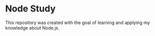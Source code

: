 # Node Study
This repository was created with the goal of learning and applying my knowledge about Node.js.
